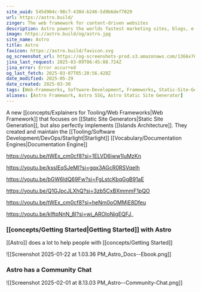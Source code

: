 ```yaml
---
site_uuid: 545d904c-98c7-430d-b246-5d9b6def7029
url: https://astro.build/
zinger: The web framework for content-driven websites
description: Astro powers the worlds fastest marketing sites, blogs, e-commerce websites, and more.
image: https://astro.build/og/astro.jpg
site_name: Astro
title: Astro
favicon: https://astro.build/favicon.svg
og_screenshot_url: https://og-screenshots-prod.s3.amazonaws.com/1366x768/80/false/0ea1e02c7fe5afc1e858ef9f4cb74623c2beac1690f6b9bd60d46b5188b23009.jpeg
jina_last_request: 2025-03-09T06:45:08.724Z
jina_error: Error occurred
og_last_fetch: 2025-03-07T05:20:56.428Z
date_modified: 2025-05-29
date_created: 2025-03-30
tags: [Web-Frameworks, Software-Development, Frameworks, Static-Site-Generators]
aliases: [Astro Framework, Astro SSG, Astro Static Site Generator]
---
```


A new [[concepts/Explainers for Tooling/Web Frameworks|Web Framework]] that focuses on [[Static Site Generators|Static Site Generation]], but also perfectly implements [[Islands Architecture]]. They created and maintain the [[Tooling/Software Development/DevOps/Starlight|Starlight]] [[Vocabulary/Documentation Engines|Documentation Engine]]

https://youtu.be/tWEx_cm0cf8?si=1ELVD6iww1luMzKn

https://youtu.be/kssIEqSJeMI?si=gqx3AGcR0RSVqeIh

https://youtu.be/bGW6ldQ69Fw?si=FgLstcKbqGgB91aE

https://youtu.be/Q1GJpcJLXhQ?si=3zb5CxBXmmmF1pQO

https://youtu.be/tWEx_cm0cf8?si=heNm0oOMMiE8Dfeu

https://youtu.be/kIftpNnN_8I?si=wi_AROloNjgEQFJ_
### [[concepts/Getting Started|Getting Started]] with Astro
[[Astro]] does a lot to help people with [[concepts/Getting Started]]

![[Screenshot 2025-01-22 at 1.03.36 PM_Astro_Docs--Ebook.png]]
### Astro has a Community Chat
![[Screenshot 2025-02-01 at 8.13.03 PM_Astro--Community-Chat.png]]
